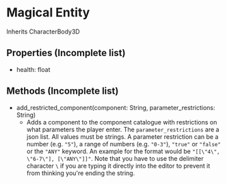 # Magical Entity
Inherits CharacterBody3D

## Properties (Incomplete list)
- health: float

## Methods (Incomplete list)
- add_restricted_component(component: String, parameter_restrictions: String)
    - Adds a component to the component catalogue with restrictions on what parameters the player enter. The `parameter_restrictions` are a json list. All values must be strings. A parameter restriction can be a number (e.g. `"5"`), a range of numbers (e.g. `"0-3"`), `"true"` or `"false"` or the `"ANY"` keyword. An example for the format would be `"[[\"4\", \"6-7\"], [\"ANY\"]]"`. Note that you have to use the delimiter character `\` if you are typing it directly into the editor to prevent it from thinking you're ending the string.
